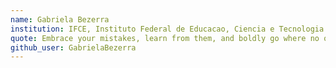 ```yaml
---
name: Gabriela Bezerra 
institution: IFCE, Instituto Federal de Educacao, Ciencia e Tecnologia do Ceara.
quote: Embrace your mistakes, learn from them, and boldly go where no one has gone before.  
github_user: GabrielaBezerra
---
```

